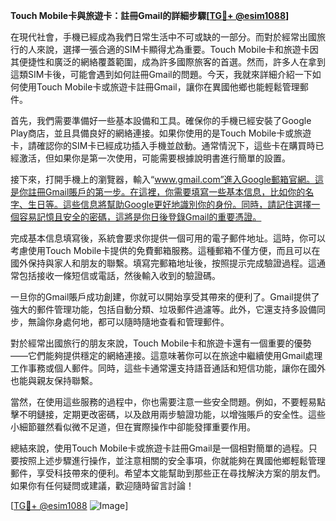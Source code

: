 **Touch Mobile卡與旅遊卡：註冊Gmail的詳細步驟[[TG💪+ @esim1088](https://t.me/s/esim1088)]**

在現代社會，手機已經成為我們日常生活中不可或缺的一部分。而對於經常出國旅行的人來說，選擇一張合適的SIM卡顯得尤為重要。Touch Mobile卡和旅遊卡因其便捷性和廣泛的網絡覆蓋範圍，成為許多國際旅客的首選。然而，許多人在拿到這類SIM卡後，可能會遇到如何註冊Gmail的問題。今天，我就來詳細介紹一下如何使用Touch Mobile卡或旅遊卡註冊Gmail，讓你在異國他鄉也能輕鬆管理郵件。

首先，我們需要準備好一些基本設備和工具。確保你的手機已經安裝了Google Play商店，並且具備良好的網絡連接。如果你使用的是Touch Mobile卡或旅遊卡，請確認你的SIM卡已經成功插入手機並啟動。通常情況下，這些卡在購買時已經激活，但如果你是第一次使用，可能需要根據說明書進行簡單的設置。

接下來，打開手機上的瀏覽器，輸入“www.gmail.com”進入Google郵箱官網。這是你註冊Gmail賬戶的第一步。在這裡，你需要填寫一些基本信息，比如你的名字、生日等。這些信息將幫助Google更好地識別你的身份。同時，請記住選擇一個容易記憶且安全的密碼，這將是你日後登錄Gmail的重要憑證。

完成基本信息填寫後，系統會要求你提供一個可用的電子郵件地址。這時，你可以考慮使用Touch Mobile卡提供的免費郵箱服務。這種郵箱不僅方便，而且可以在國外保持與家人和朋友的聯繫。填寫完郵箱地址後，按照提示完成驗證過程。這通常包括接收一條短信或電話，然後輸入收到的驗證碼。

一旦你的Gmail賬戶成功創建，你就可以開始享受其帶來的便利了。Gmail提供了強大的郵件管理功能，包括自動分類、垃圾郵件過濾等。此外，它還支持多設備同步，無論你身處何地，都可以隨時隨地查看和管理郵件。

對於經常出國旅行的朋友來說，Touch Mobile卡和旅遊卡還有一個重要的優勢——它們能夠提供穩定的網絡連接。這意味著你可以在旅途中繼續使用Gmail處理工作事務或個人郵件。同時，這些卡通常還支持語音通話和短信功能，讓你在國外也能與親友保持聯繫。

當然，在使用這些服務的過程中，你也需要注意一些安全問題。例如，不要輕易點擊不明鏈接，定期更改密碼，以及啟用兩步驗證功能，以增強賬戶的安全性。這些小細節雖然看似微不足道，但在實際操作中卻能發揮重要作用。

總結來說，使用Touch Mobile卡或旅遊卡註冊Gmail是一個相對簡單的過程。只要按照上述步驟進行操作，並注意相關的安全事項，你就能夠在異國他鄉輕鬆管理郵件，享受科技帶來的便利。希望本文能幫助到那些正在尋找解決方案的朋友們。如果你有任何疑問或建議，歡迎隨時留言討論！

[[TG💪+ @esim1088](https://t.me/s/esim1088) ![Image](https://i.postimg.cc/4NQfJmqS/Snipaste-2025-05-13-00-14-12.png)]
